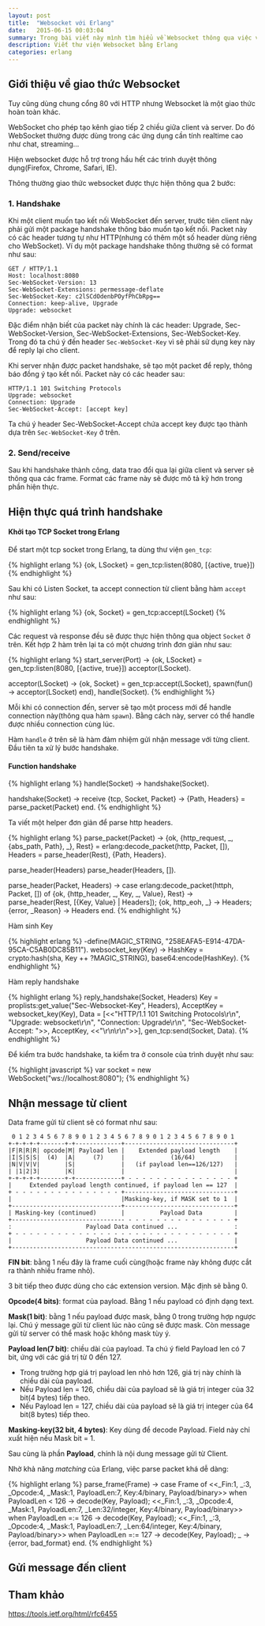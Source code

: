 ```yaml
---
layout: post
title:  "Websocket với Erlang"
date:   2015-06-15 00:03:04
summary: Trong bài viết này mình tìm hiểu về Websocket thông qua việc viết server Websocket dùng Erlang.
description: Viết thư viện Websocket bằng Erlang
categories: erlang
---
```


## Giới thiệu về giao thức Websocket
Tuy cũng dùng chung cổng 80 với HTTP nhưng Websocket là một giao thức hoàn toàn khác.

WebSocket cho phép tạo kênh giao tiếp 2 chiều giữa client và server. Do đó WebSocket thường được dùng trong các ứng dụng cần tính realtime cao như chat, streaming...

Hiện websocket được hỗ trợ trong hầu hết các trình duyệt thông dụng(Firefox, Chrome, Safari, IE).

Thông thường giao thức websocket được thực hiện thông qua 2 bước:

### 1. Handshake

Khi một client muốn tạo kết nối WebSocket đến server, trước tiên client này phải gửi một package handshake thông báo muốn tạo kết nối. 
Packet này có các header tương tự như HTTP(nhưng có thêm một số header dùng riêng cho WebSocket). Ví dụ một package handshake thông thường sẽ có format như sau:

    GET / HTTP/1.1
    Host: localhost:8080
    Sec-WebSocket-Version: 13
    Sec-WebSocket-Extensions: permessage-deflate
    Sec-WebSocket-Key: c2lSCdOdenbPOyfPhCbRpg==
    Connection: keep-alive, Upgrade
    Upgrade: websocket

Đặc điểm nhận biết của packet này chính là các header: Upgrade, Sec-WebSocket-Version, Sec-WebSocket-Extensions, Sec-WebSocket-Key. Trong đó ta chú ý đến header `Sec-WebSocket-Key` vì sẽ phải sử dụng key này để reply lại cho client.

Khi server nhận được packet handshake, sẽ tạo một packet để reply, thông báo đồng ý tạo kết nối. Packet này có các header sau:

    HTTP/1.1 101 Switching Protocols
    Upgrade: websocket
    Connection: Upgrade
    Sec-WebSocket-Accept: [accept key]
	
Ta chú ý header Sec-WebSocket-Accept chứa accept key được tạo thành dựa trên `Sec-WebSocket-Key` ở trên.

### 2. Send/receive

Sau khi handshake thành công, data trao đổi qua lại giữa client và server sẽ thông qua các frame. Format các frame này sẽ được mô tả kỹ hơn trong phần hiện thực.

## Hiện thực quá trình handshake

#### Khởi tạo TCP Socket trong Erlang

Để start một tcp socket trong Erlang, ta dùng thư viện `gen_tcp`:

{% highlight erlang %}
{ok, LSocket} = gen_tcp:listen(8080, [{active, true}])
{% endhighlight %}

Sau khi có Listen Socket, ta accept connection từ client bằng hàm `accept` như sau:

{% highlight erlang %}
{ok, Socket} = gen_tcp:accept(LSocket)
{% endhighlight %}

Các request và response đều sẽ được thực hiện thông qua object `Socket` ở trên. Kết hợp 2 hàm trên lại ta có một chương trình đơn giản như sau:

{% highlight erlang %}
start_server(Port) ->
  {ok, LSocket} = gen_tcp:listen(8080, [{active, true}])
  acceptor(LSocket).

acceptor(LSocket) ->
  {ok, Socket} = gen_tcp:accept(LSocket),
  spawn(fun() -> acceptor(LSocket) end),
  handle(Socket).
{% endhighlight %}

Mỗi khi có connection đến, server sẽ tạo một process mới để handle connection này(thông qua hàm `spawn`). Bằng cách này, server có thể handle được nhiều connection cùng lúc.

Hàm `handle` ở trên sẽ là hàm đảm nhiệm gửi nhận message với từng client. Đầu tiên ta xử lý bước handshake.

#### Function handshake

{% highlight erlang %}
handle(Socket) ->
  handshake(Socket).

handshake(Socket) ->
  receive
    {tcp, Socket, Packet} ->
      {Path, Headers} = parse_packet(Packet)
  end.
{% endhighlight %}

Ta viết một helper đơn giản để parse http headers.

{% highlight erlang %}
parse_packet(Packet) ->
  {ok, {http_request, _, {abs_path, Path}, _}, Rest} = erlang:decode_packet(http, Packet, []),
  Headers = parse_header(Rest),
  {Path, Headers}.

parse_header(Headers)
  parse_header(Headers, []).

parse_header(Packet, Headers) ->
  case erlang:decode_packet(httph, Packet, []) of 
    {ok, {http_header, _, Key, _, Value}, Rest} ->
      parse_header(Rest, [{Key, Value} | Headers]);
    {ok, http_eoh, _} ->
      Headers;
    {error, _Reason} ->
      Headers
  end.
{% endhighlight %}

Hàm sinh Key

{% highlight erlang %}
-define(MAGIC_STRING, "258EAFA5-E914-47DA-95CA-C5AB0DC85B11").
websocket_key(Key) ->
  HashKey = crypto:hash(sha, Key ++ ?MAGIC_STRING),
  base64:encode(HashKey).
{% endhighlight %}

Hàm reply handshake

{% highlight erlang %}
reply_handshake(Socket, Headers)
  Key = proplists:get_value("Sec-Websocket-Key", Headers),
  AcceptKey = websocket_key(Key),
  Data = [<<"HTTP/1.1 101 Switching Protocols\r\n",
    "Upgrade: websocket\r\n",
    "Connection: Upgrade\r\n",
    "Sec-WebSocket-Accept: ">>,
    AcceptKey,
    <<"\r\n\r\n">>],
  gen_tcp:send(Socket, Data).
{% endhighlight %}

Để kiểm tra bước handshake, ta kiểm tra ở console của trình duyệt như sau:

{% highlight javascript %}
var socket = new WebSocket("ws://localhost:8080");
{% endhighlight %}

## Nhận message từ client

Data frame gửi từ client sẽ có format như sau:

     0 1 2 3 4 5 6 7 8 9 0 1 2 3 4 5 6 7 8 9 0 1 2 3 4 5 6 7 8 9 0 1
    +-+-+-+-+-------+-+-------------+-------------------------------+
    |F|R|R|R| opcode|M| Payload len |    Extended payload length    |
    |I|S|S|S|  (4)  |A|     (7)     |             (16/64)           |
    |N|V|V|V|       |S|             |   (if payload len==126/127)   |
    | |1|2|3|       |K|             |                               |
    +-+-+-+-+-------+-+-------------+ - - - - - - - - - - - - - - - +
    |     Extended payload length continued, if payload len == 127  |
    + - - - - - - - - - - - - - - - +-------------------------------+
    |                               |Masking-key, if MASK set to 1  |
    +-------------------------------+-------------------------------+
    | Masking-key (continued)       |          Payload Data         |
    +-------------------------------- - - - - - - - - - - - - - - - +
    :                     Payload Data continued ...                :
    + - - - - - - - - - - - - - - - - - - - - - - - - - - - - - - - +
    |                     Payload Data continued ...                |
    +---------------------------------------------------------------+

__FIN bit__: bằng 1 nếu đây là frame cuối cùng(hoặc frame này không được cắt ra thành nhiều frame nhỏ).

3 bit tiếp theo được dùng cho các extension version. Mặc định sẽ bằng 0.

__Opcode(4 bits)__: format của payload. Bằng 1 nếu payload có định dạng text.

__Mask(1 bit)__: bằng 1 nếu payload được mask, bằng 0 trong trường hợp ngược lại. Chú ý message gửi từ client lúc nào cũng sẽ được mask. Còn message gửi từ server có thể mask hoặc không mask tùy ý.

__Payload len(7 bit)__: chiều dài của payload. Ta chú ý field Payload len có 7 bit, ứng với các giá trị từ 0 đến 127.

  - Trong trường hợp giá trị payload len nhỏ hơn 126, giá trị này chính là chiều dài của payload.
  - Nếu Payload len = 126, chiều dài của payload sẽ là giá trị integer của 32 bit(4 bytes) tiếp theo.
  - Nếu Payload len = 127, chiều dài của payload sẽ là giá trị integer của 64 bit(8 bytes) tiếp theo.

__Masking-key(32 bit, 4 bytes)__: Key dùng để decode Payload. Field này chỉ xuất hiện nếu Mask bit = 1.

Sau cùng là phần __Payload__, chính là nội dung message gửi từ Client.

Nhờ khả năng *matching* của Erlang, việc parse packet khá dễ dàng:

{% highlight erlang %}
parse_frame(Frame) ->
  case Frame of
    <<_Fin:1, _:3, _Opcode:4, _Mask:1, PayloadLen:7, Key:4/binary, Payload/binary>> when PayloadLen < 126 ->
      decode(Key, Payload);
    <<_Fin:1, _:3, _Opcode:4, _Mask:1, PayloadLen:7, _Len:32/integer, Key:4/binary, Payload/binary>> when PayloadLen =:= 126 ->
      decode(Key, Payload);
    <<_Fin:1, _:3, _Opcode:4, _Mask:1, PayloadLen:7, _Len:64/integer, Key:4/binary, Payload/binary>> when PayloadLen =:= 127 ->
      decode(Key, Payload);
    _ ->
      {error, bad_format}
  end.
{% endhighlight %}

## Gửi message đến client

## Tham khảo

https://tools.ietf.org/html/rfc6455
